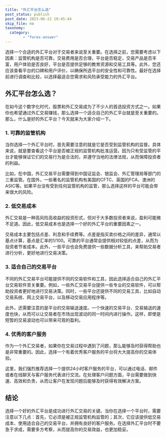 ```yaml
---
title: "外汇平台怎么选"
post_status: publish
post_date: 2023-06-22 10:45:44
skip_file: no
taxonomy:
  category:
        - "forex-answer"
---
```


选择一个合适的外汇平台对于交易者来说至关重要。在选择之前，您需要考虑以下因素：监管机构是否可靠，交易费用是否合理，平台是否稳定，交易产品是否丰富，用户体验是否良好，平台是否提供足够的教育资源和交易工具等。此外，您还应该查看平台的口碑和用户评价，以确保所选平台的安全性和可靠性。最好在选择前进行调查和比较，以选择最适合您需求和风险承受能力的外汇平台。

## 外汇平台怎么选？

在如今这个数字化时代，股票和外汇交易成为了不少人的首选投资方式之一。如果你也希望通过外汇交易赚钱，那么选择一个适合自己的外汇平台就是至关重要的。那么，什么是好的外汇平台？今天就来为大家介绍一下。

### 1. 可靠的监管机构

当你选择一个外汇平台时，首先需要注意的就是它是否受到监管机构的监督。具体来说，就是要查看这个平台是否被正规的监管机构批准运营。因为只有受监管的平台才能够保证它们的交易行为是合法的，并遵守当地的法律法规，从而保障投资者的利益。

比如，在中国，外汇交易平台需要得到中国证监会、银监会、外汇管理局等部门的三重监管。在国外，一些著名的监管机构有美国的CFTC、英国的FCA、澳洲的ASIC等。如果平台没有受到任何监管机构的监管，那么选择这样的平台可能会带来很大的风险。

### 2. 低交易成本

外汇交易是一种高风险高收益的投资形式，但对于大多数投资者来说，盈利可能微不足道。因此，低交易成本也是选择一个好的外汇平台的重要因素之一。

交易成本主要包括点差、利息和手续费等。点差是指买卖价格之间的差异，通常以基点计算，基点是汇率的1/100。可靠的平台通常会提供相对较低的点差，从而为投资者节省成本。此外，一些平台也会免费提供一些数据分析工具，来帮助交易者进行分析，更好地进行交易决策。

### 3. 适合自己的交易平台

不同的外汇交易平台可能提供不同的交易软件和工具，因此选择适合自己的外汇平台交易软件至关重要。例如，一些外汇交易平台提供一些专业的交易软件，可以帮助投资者更好地进行交易决策。同时，一些平台还提供不同的交易工具，比如自动交易系统、网上交易平台，以及移动交易应用程序等。

此外，还需要注意的是平台的交易输送速度。一个快速的交易平台、交易输送的速度也快，从而可以让交易者在市场出现波动的同一时间内进行操作。这样，即使是短暂的交易波动也可以带来可观的盈利。

### 4. 优秀的客户服务

作为一个外汇交易者，如果你在交易过程中遇到了问题，那么能够及时获得帮助也是非常重要的。因此，选择一个有着优秀客户服务的平台将大大提高你的交易体验。

这里，我们强烈推荐选择一个提供24小时客户服务的平台，可以通过电话、邮件或者在线聊天与客户服务代表进行交流。在处理客户问题方面，平台需要做到快速、高效和负责，从而让客户在发现问题后能够及时获得有效解决方案。

## 结论

选择一个好的外汇平台是成功进行外汇交易的关键。当你在选择一个平台时，需要注意以下几点：首先，它必须是被正规监管机构监管的；其次，它应该提供低交易成本、使用适合自己的交易平台，并拥有良好的客户服务。在选择外汇平台时不要急于求成，需要多方考察，从而提高你的交易效益，也更加稳妥。 
